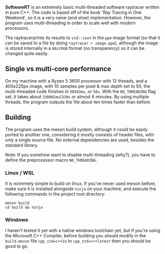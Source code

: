 **SoftwareRT** is an extremely basic multi-threaded software raytracer written in pure C++. The code is based off of the book 'Ray Tracing in One Weekend',
so it is a very naive (and slow) implementation. However, the program uses multi-threading in order to scale well with modern processors. 

The raytracerprints its results to `std::cout` in the `ppm` image format (so that it can be saved to a file by doing `raytracer > image.ppm`), although the 
image is stored internally in a `8bitRGB` format (no transparency) so it can be changed quite easily.

## Single vs multi-core performance
On my machine with a Ryzen 5 3600 processor with 12 threads, and a 400x225px image, with 10 samples per pixel & max depth set to 50, the multi-threaded code
finishes in `50583ms`, or `50s`. With the `NO_THREADING` flag set, it takes about `330002ms`/`330s` or almost 6 minutes. By using multiple threads, the program
outputs the file about ten times faster than before.

## Building
The program uses the meson build system, although it could be easily ported to another one, considering it mostly consists of header files, with only a single
source file. No external dependencies are used, besides the standard library.

Note: If you somehow want to disable multi-threading (why?), you have to define the preprocessor macro `NO_THREADING`.
### Linux / WSL
It is extremely simple to build on linux. If you've never used meson before, make sure it is installed alongside `ninja` on your machine, and execute the 
following commands in the project root directory:
```
meson build
cd build && ninja
```
### Windows
I haven't tested it yet with a native windows toolchain yet, but if you're using the Microsoft C++ Compiler, before building you should modify in the `build.meson`
file `cpp_std=c++2a` to `cpp_std=c++latest` then you should be good to go.

